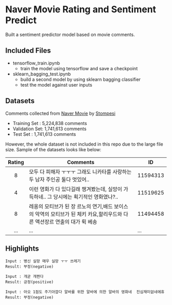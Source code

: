 # Naver Movie Rating and Sentiment Predict 
Built a sentiment predictor model based on movie comments.

## Included Files
- tensorflow_train.ipynb
    - train the model using tensorflow and save a checkpoint
- sklearn_bagging_test.ipynb
    - build a second model by using sklearn bagging classifier
    - test the model against user inputs

## Datasets
Comments collected from [Naver Movie](http://movie.naver.com) by [Stompesi](https://github.com/stompesi)
- Training Set  : 5,224,838 comments
- Validation Set: 1,741,613 comments
- Test Set      : 1,741,613 comments

However, the whole dataset is not included in this repo due to the large file size.
Sample of the datasets looks like below:

|Rating|Comments                                                                                                                 |ID      | 
|:------:|-------------------------------------------------------------------------------------------------------------------------|--------| 
|8       |모두 다 피해자 ㅜㅜㅜ 그래도 니카타를 사랑하는 두 남자 주인공 둘다 멋있어..                                              |11594313|
|4       |이런 영화가 다 있다길래 챙겨봤는데, 실망이 가득하네.. 그 당시에는 획기적인 영화였나?..                                   |11519625|
|8       |레옹의 모티브가 된 장 르노의 연기,배드 보이스의 악역의 모티브가 된 체키 카요,할리우드와 다른 액션장르 연출의 대가 뤽 베송|11494458|
|...     |... |...|


## Highlights
```
Input : 병신 실망 매우 실망 ㅜㅜ 쓰레기
Result: 부정(negative)

Input : 개굳 개쩐다
Result: 긍정(positive)

Input : 아오 1점도 주기아깝다 알바를 위한 알바에 의한 알바의 영화네  진심재미없네에휴
Result: 부정(negative)
```

